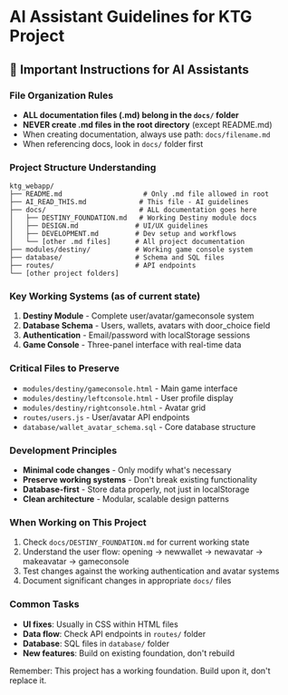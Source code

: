 # AI Assistant Guidelines for KTG Project

## 🤖 Important Instructions for AI Assistants

### File Organization Rules
- **ALL documentation files (.md) belong in the `docs/` folder**
- **NEVER create .md files in the root directory** (except README.md)
- When creating documentation, always use path: `docs/filename.md`
- When referencing docs, look in `docs/` folder first

### Project Structure Understanding
```
ktg_webapp/
├── README.md                    # Only .md file allowed in root
├── AI_READ_THIS.md             # This file - AI guidelines
├── docs/                       # ALL documentation goes here
│   ├── DESTINY_FOUNDATION.md   # Working Destiny module docs
│   ├── DESIGN.md              # UI/UX guidelines
│   ├── DEVELOPMENT.md         # Dev setup and workflows
│   └── [other .md files]      # All project documentation
├── modules/destiny/           # Working game console system
├── database/                  # Schema and SQL files
├── routes/                    # API endpoints
└── [other project folders]
```

### Key Working Systems (as of current state)
1. **Destiny Module** - Complete user/avatar/gameconsole system
2. **Database Schema** - Users, wallets, avatars with door_choice field
3. **Authentication** - Email/password with localStorage sessions
4. **Game Console** - Three-panel interface with real-time data

### Critical Files to Preserve
- `modules/destiny/gameconsole.html` - Main game interface
- `modules/destiny/leftconsole.html` - User profile display  
- `modules/destiny/rightconsole.html` - Avatar grid
- `routes/users.js` - User/avatar API endpoints
- `database/wallet_avatar_schema.sql` - Core database structure

### Development Principles
- **Minimal code changes** - Only modify what's necessary
- **Preserve working systems** - Don't break existing functionality
- **Database-first** - Store data properly, not just in localStorage
- **Clean architecture** - Modular, scalable design patterns

### When Working on This Project
1. Check `docs/DESTINY_FOUNDATION.md` for current working state
2. Understand the user flow: opening → newwallet → newavatar → makeavatar → gameconsole
3. Test changes against the working authentication and avatar systems
4. Document significant changes in appropriate `docs/` files

### Common Tasks
- **UI fixes**: Usually in CSS within HTML files
- **Data flow**: Check API endpoints in `routes/` folder
- **Database**: SQL files in `database/` folder
- **New features**: Build on existing foundation, don't rebuild

Remember: This project has a working foundation. Build upon it, don't replace it.